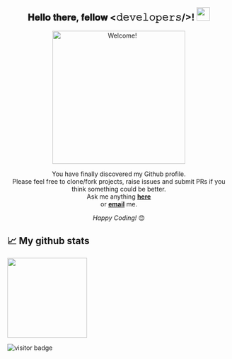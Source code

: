 <div align="center">
<h2> 𝐇𝐞𝐥𝐥𝐨 𝐭𝐡𝐞𝐫𝐞, 𝐟𝐞𝐥𝐥𝐨𝐰 <𝚍𝚎𝚟𝚎𝚕𝚘𝚙𝚎𝚛𝚜/>! <img src="https://emojipedia-us.s3.dualstack.us-west-1.amazonaws.com/thumbs/160/joypixels/291/waving-hand_1f44b.png" width="30px"></h2>
</div>

<div align="center" width="50">

<img src="https://c.tenor.com/cg0h-BiFJ5gAAAAC/star-wars-baby-yoda.gif" alt="Welcome!" width="300"/>

</div>

<div align="center">

You have finally discovered my Github profile. <br>
Please feel free to clone/fork projects, raise issues and submit PRs if you think something could be better. <br>
Ask me anything <a href="https://github.com/Arfat6635/Arfat6635/issues/new"><b>here</b></a><br>
or <a href="mailto:arfat6635@gmail.com"><b>email</b></a> me.

<i>Happy Coding!</i> 😊

</div>


##  📈 My github stats

<img height="180em" src="https://github-readme-stats.vercel.app/api?username=Arfat6635&show_icons=true&hide_border=true&&count_private=true&include_all_commits=true" />

![visitor badge](https://visitor-badge.glitch.me/badge?page_id=Arfat6635.visitor-badge)


